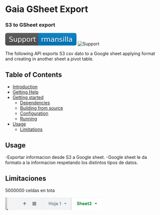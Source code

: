 # Gaia GSheet Export 

### S3 to GSheet export

[![Support](https://github.com/abasile-ml/testeo-git/blob/master/img/Support%20-%20rmansilla-blue.svg)](https://app.intercom.io/a/apps/avw9yqcm/home)
![Support](https://img.shields.io/github/languages/count/abasile-ml/testeo-git)

The following API exports S3 csv dato to a Google sheet applying format and creating in another sheet a pivot table.

## Table of Contents

* [Introduction](#introduction)
* [Getting Help](#getting-help)
* [Getting started](#getting-started)
  * [Dependencies](#dependencies)
  * [Building from source](#building-from-source)
  * [Configuration](#configuration)
  * [Running](#running)
* [Usage](#usage)
  * [Limitations](#limitations)
  
## Usage
-Exportar informacion desde S3 a Google sheet.
-Google sheet le da formato a la informacion respetando los distintos tipos de datos.


## Limitaciones
5000000 celdas en tota

![alt text](https://github.com/abasile-ml/testeo-git/blob/master/img/Screen%20Shot%202019-12-03%20at%2015.23.19.png)
